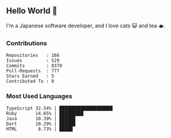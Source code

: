 ## Hello World 👋

I'm a Japanese software developer, and I love cats 😺 and tea 🫖.

### Contributions

    Repositories   : 166
    Issues         : 529
    Commits        : 8370
    Pull-Requests  : 777
    Stars Earned   : 5
    Contributed To : 0

### Most Used Languages

    TypeScript 32.54% | ████████████████████
    Ruby       14.65% | █████████
    Java       10.39% | ██████
    Dart       10.29% | ██████
    HTML        8.73% | █████
